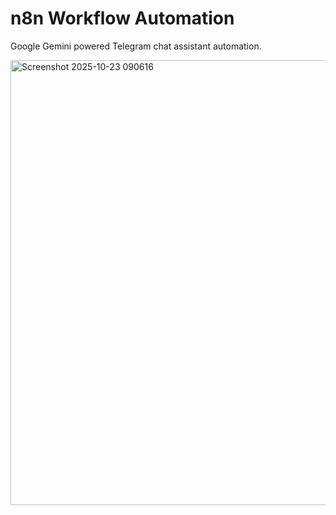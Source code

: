 # n8n Workflow Automation
Google Gemini powered Telegram chat assistant automation.

<img width="1442" height="712" alt="Screenshot 2025-10-23 090616" src="https://github.com/user-attachments/assets/eac75bfa-d9fe-41cc-b09b-1a97b7c5b245" />

